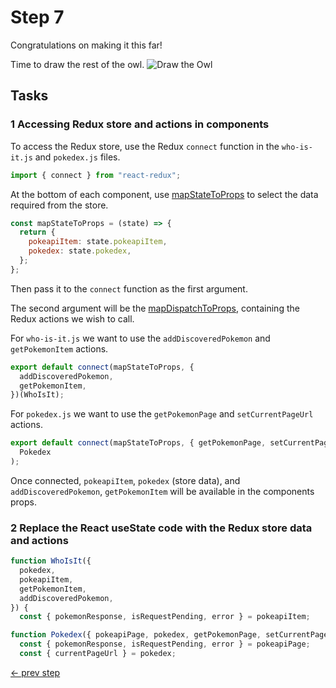 # Step 7

Congratulations on making it this far!

Time to draw the rest of the owl.
![Draw the Owl](https://i.pinimg.com/originals/72/29/5c/72295c2669305944b919e6320d436617.jpg)

## Tasks

### 1 Accessing Redux store and actions in components

To access the Redux store, use the Redux `connect` function in the `who-is-it.js` and `pokedex.js` files.

```js
import { connect } from "react-redux";
```

At the bottom of each component, use [mapStateToProps](https://react-redux.js.org/using-react-redux/connect-mapstate) to select the data required from the store.

```js
const mapStateToProps = (state) => {
  return {
    pokeapiItem: state.pokeapiItem,
    pokedex: state.pokedex,
  };
};
```

Then pass it to the `connect` function as the first argument.

The second argument will be the [mapDispatchToProps](https://react-redux.js.org/using-react-redux/connect-mapdispatch), containing the Redux actions we wish to call.

For `who-is-it.js` we want to use the `addDiscoveredPokemon` and `getPokemonItem` actions.

```js
export default connect(mapStateToProps, {
  addDiscoveredPokemon,
  getPokemonItem,
})(WhoIsIt);
```

For `pokedex.js` we want to use the `getPokemonPage` and `setCurrentPageUrl` actions.

```js
export default connect(mapStateToProps, { getPokemonPage, setCurrentPageUrl })(
  Pokedex
);
```

Once connected, `pokeapiItem`, `pokedex` (store data), and `addDiscoveredPokemon`, `getPokemonItem` will be available in the components props.

### 2 Replace the React useState code with the Redux store data and actions

```js
function WhoIsIt({
  pokedex,
  pokeapiItem,
  getPokemonItem,
  addDiscoveredPokemon,
}) {
  const { pokemonResponse, isRequestPending, error } = pokeapiItem;
```

```js
function Pokedex({ pokeapiPage, pokedex, getPokemonPage, setCurrentPageUrl }) {
  const { pokemonResponse, isRequestPending, error } = pokeapiPage;
  const { currentPageUrl } = pokedex;
```

[<- prev step](./step6.md)
